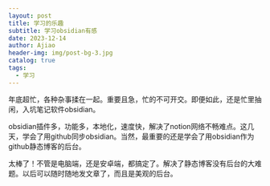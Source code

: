 ```yaml
---
layout: post
title: 学习的乐趣
subtitle: 学习obsidian有感
date: 2023-12-14
author: Ajiao
header-img: img/post-bg-3.jpg
catalog: true
tags:
  - 学习
---
```

年底超忙，各种杂事揉在一起。重要且急，忙的不可开交。即便如此，还是忙里抽闲，入坑笔记软件obsidian。

obsidian插件多，功能多，本地化，速度快，解决了notion网络不畅难点。这几天，学会了用github同步obsidian。当然，最重要的还是学会了用obsidian作为github静态博客的后台。

太棒了！不管是电脑端，还是安卓端，都搞定了。解决了静态博客没有后台的大难题。以后可以随时随地发文章了，而且是美观的后台。